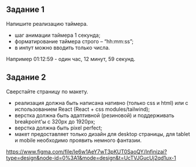 ## Задание 1

Напишите реализацию таймера.

- шаг анимации таймера 1 секунда;
- форматирование таймера строго – “hh:mm:ss”;
- в инпут можно вводить только числа.

Например 01:12:59 - один час, 12 минут, 59 секунд.

## Задание 2

Сверстайте страницу по макету.

- реализация должна быть написана нативно (только css и html) или с использованием React (React + css modules/tailwind);
- верстка должна быть адаптивной (резиновой) и поддерживать breakpoint'ы с 320px до 1920px;
- верстка должна быть pixel perfect;
- макет предоставляет только дизайн для desktop страницы, для tablet и mobile необходимо проявить немного фантазии.

https://www.figma.com/file/Ie6w1AeY7wT3pKUT0SaoQY/Infinizai?type=design&node-id=0%3A1&mode=design&t=UcTVJGucUj2qd1ux-1
